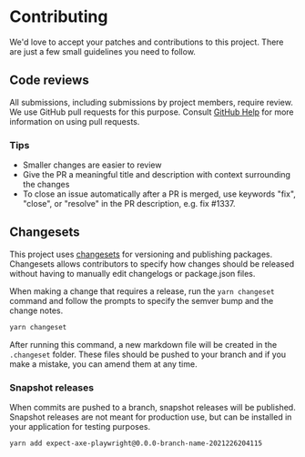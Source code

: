 # Contributing

We'd love to accept your patches and contributions to this project. There are
just a few small guidelines you need to follow.

## Code reviews

All submissions, including submissions by project members, require review. We
use GitHub pull requests for this purpose. Consult
[GitHub Help](https://help.github.com/articles/about-pull-requests/) for more
information on using pull requests.

### Tips

- Smaller changes are easier to review
- Give the PR a meaningful title and description with context surrounding the
  changes
- To close an issue automatically after a PR is merged, use keywords "fix",
  "close", or "resolve" in the PR description, e.g. fix #1337.

## Changesets

This project uses [changesets](https://github.com/atlassian/changesets) for
versioning and publishing packages. Changesets allows contributors to specify
how changes should be released without having to manually edit changelogs or
package.json files.

When making a change that requires a release, run the `yarn changeset` command
and follow the prompts to specify the semver bump and the change notes.

```sh
yarn changeset
```

After running this command, a new markdown file will be created in the
`.changeset` folder. These files should be pushed to your branch and if you make
a mistake, you can amend them at any time.

### Snapshot releases

When commits are pushed to a branch, snapshot releases will be published.
Snapshot releases are not meant for production use, but can be installed in your
application for testing purposes.

```sh
yarn add expect-axe-playwright@0.0.0-branch-name-2021226204115
```
